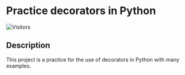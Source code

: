# Practice decorators in Python

![Visitors](https://api.visitorbadge.io/api/visitors?path=https%3A%2F%2Fgithub.com%2FMgobeaalcoba%2Fdecorators_practice&label=Visitors&countColor=%23263759)

## Description

This project is a practice for the use of decorators in Python with many examples.

